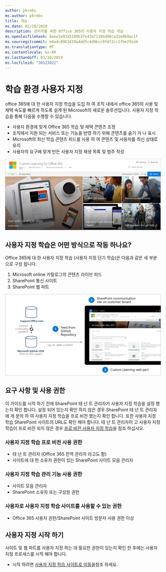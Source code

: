 ```yaml
---
author: pkrebs
ms.author: pkrebs
title: 개요
ms.date: 02/18/2019
description: 관리자를 위한 Office 365의 사용자 지정 학습 개요
ms.openlocfilehash: 6aee3a93a5109b37e43a7118bd98ca31e8b9ac1f
ms.sourcegitcommit: e0adc8963419a4dd5c4d9bcc9f4f2cc1fbe291d4
ms.translationtype: MT
ms.contentlocale: ko-KR
ms.lasthandoff: 03/10/2019
ms.locfileid: "30523022"
---
```

# <a name="customize-the-learning-experience"></a>학습 환경 사용자 지정

office 365에 대 한 사용자 지정 학습을 도입 하 여 조직 내에서 office 365의 사용 및 채택 속도를 빠르게 하도록 설계 된 Microsoft의 새로운 솔루션입니다. 사용자 지정 학습을 통해 다음을 수행할 수 있습니다.
- 사용자 환경에 맞게 Office 365 학습 및 채택 콘텐츠 조정 
- 조직에서 지원 되는 서비스 또는 기능을 반영 하기 위해 콘텐츠를 숨기 거 나 표시 
- Microsoft의 최신 학습 콘텐츠 피드를 사용 하 여 콘텐츠 및 사용자를 최신 상태로 유지 
- 사용자의 요구에 맞게 만든 사용자 지정 재생 목록 및 범주 작성

![cg-introducing-.png](media/cg-introducing.png)

## <a name="how-does-custom-learning-work"></a>사용자 지정 학습은 어떤 방식으로 작동 하나요?

Office 365에 대 한 사용자 지정 학습 (사용자 지정 단기 학습)은 다음과 같은 세 부분으로 구성 됩니다. 
1. Microsoft online 카탈로그의 콘텐츠 라이브 피드
2. SharePoint 통신 사이트
3. SharePoint 웹 파트 

![cg-howitworks-.png](media/cg-howitworks.png)

## <a name="requirements-and-permissions"></a>요구 사항 및 사용 권한

이 가이드를 시작 하기 전에 SharePoint 테 넌 트 관리자가 사용자 지정 학습을 설정 했는지 확인 합니다. 설정 되어 있는지 확인 하지 않은 경우 SharePoint 테 넌 트 관리자에 게 문의 하 여 사용자 지정 학습을 프로 비전 했는지 확인 합니다. 또한 사용자 지정 학습 SharePoint 사이트의 URL도 확인 해야 합니다. 테 넌 트 관리자이 고 사용자 지정 학습이 프로 비전 되지 않은 경우 [프로 비전 사용자 지정 학습](custom_provision.md)을 참조 하십시오. 

### <a name="permissions-to-provision-custom-learning"></a>사용자 지정 학습 프로 비전 사용 권한

- 테 넌 트 관리자 (Office 365 전역 관리자 라고도 함)
- 사이트에 대 한 소유자 권한이 있는 SharePoint 사이트 모음 관리자

### <a name="permissions-to-use-custom-learning-administration-features"></a>사용자 지정 학습 관리 기능 사용 권한

- 사이트 모음 관리자
- SharePoint 소유자 또는 구성원 권한

### <a name="permissions-to-use-the-custom-learning-site-as-a-user"></a>사용자로 사용자 지정 학습 사이트를 사용할 수 있는 권한

- Office 365 사용자 권한/SharePoint 사이트 방문자 사용 권한 이상

## <a name="get-started-with-customization"></a>사용자 지정 시작 하기
사이트 및 웹 파트를 사용자 지정 하는 데 필요한 권한이 있는지 확인 한 후에는 사용자 지정 프로세스를 시작 해야 합니다. 

- 시작 하려면 [사용자 지정 학습 사이트로 이동을](custom_goto.md)참조 하세요.